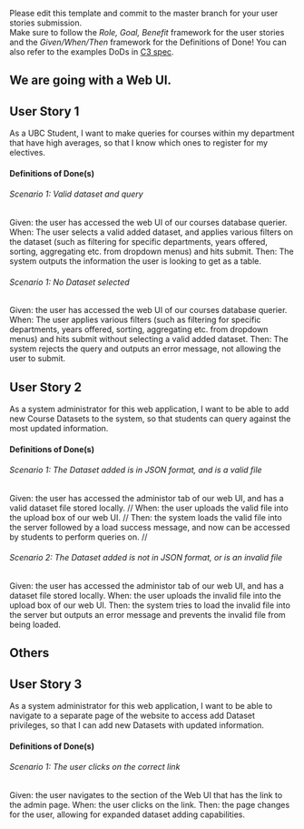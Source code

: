 Please edit this template and commit to the master branch for your user stories submission.   
Make sure to follow the *Role, Goal, Benefit* framework for the user stories and the *Given/When/Then* framework for the Definitions of Done! You can also refer to the examples DoDs in [C3 spec](https://sites.google.com/view/ubc-cpsc310-21w2-intro-to-se/project/checkpoint-3).

## We are going with a Web UI.

## User Story 1
As a UBC Student, I want to make queries for courses within my department that have high averages, so that I know which ones to register for my electives.


#### Definitions of Done(s)

###### Scenario 1: Valid dataset and query
Given: the user has accessed the web UI of our courses database querier.  
When: The user selects a valid added dataset, and applies various filters on the dataset (such as filtering for specific departments, years offered, sorting, aggregating etc. from dropdown menus) and hits submit.
Then: The system outputs the information the user is looking to get as a table.

###### Scenario 1: No Dataset selected
Given: the user has accessed the web UI of our courses database querier.  
When: The user applies various filters (such as filtering for specific departments, years offered, sorting, aggregating etc. from dropdown menus) and hits submit without selecting a valid added dataset.
Then: The system rejects the query and outputs an error message, not allowing the user to submit.

## User Story 2
As a system administrator for this web application, I want to be able to add new Course Datasets to the system, so that students can query against the most updated information.


#### Definitions of Done(s)
###### Scenario 1: The Dataset added is in JSON format, and is a valid file 
Given: the user has accessed the administor tab of our web UI, and has a valid dataset file stored locally. //
When: the user uploads the valid file into the upload box of our web UI. //
Then: the system loads the valid file into the server followed by a load success message, and now can be accessed by students to perform queries on. //

###### Scenario 2: The Dataset added is not in JSON format, or is an invalid file
Given: the user has accessed the administor tab of our web UI, and has a dataset file stored locally.
When: the user uploads the invalid file into the upload box of our web UI.
Then: the system tries to load the invalid file into the server but outputs an error message and prevents the invalid file from being loaded. 

## Others

## User Story 3
As a system administrator for this web application, I want to be able to navigate to a separate page of the website to access add Dataset privileges, so that I can add new Datasets with updated information. 


#### Definitions of Done(s)
###### Scenario 1: The user clicks on the correct link 
Given: the user navigates to the section of the Web UI that has the link to the admin page.
When: the user clicks on the link.
Then: the page changes for the user, allowing for expanded dataset adding capabilities.


